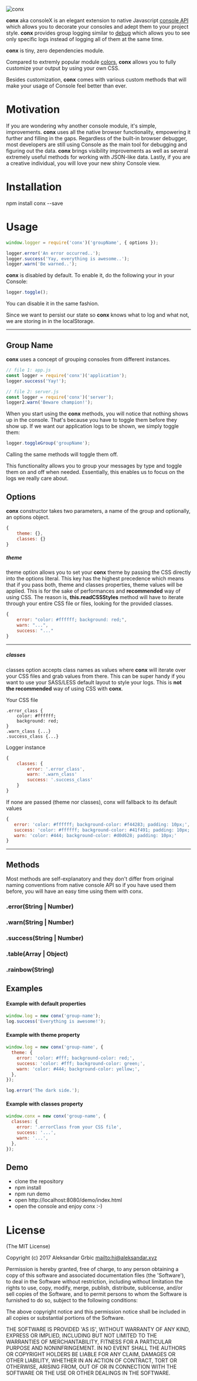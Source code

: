 ![conx](src/assets/logo.png)

**conx** aka consoleX is an elegant extension to native Javascript [console
API](https://developer.mozilla.org/en/docs/Web/API/console) which allows you to decorate your
consoles and adept them to your project style. **conx** provides group logging similar to
[debug](https://www.npmjs.com/package/debug) which allows you to see only specific logs instead of
logging all of them at the same time.

**conx** is tiny, zero dependencies module.

Compared to extremly popular module [colors](https://www.npmjs.com/package/colors), **conx** allows
you to fully customize your output by using your own CSS.

Besides customization, **conx** comes with various custom methods that will make your usage of
Console feel better than ever.

# Motivation

If you are wondering why another console module, it's simple, improvements. **conx** uses all the
native browser functionality, empowering it further and filling in the gaps. Regardless of the
built-in browser debugger, most developers are still using Console as the main tool for debugging
and figuring out the data. **conx** brings visibility improvements as well as several extremely
useful methods for working with JSON-like data. Lastly, if you are a creative individual, you will
love your new shiny Console view.

# Installation

npm install conx --save

# Usage

```javascript
window.logger = require('conx')('groupName', { options });

logger.error('An error occurred..');
logger.success('Yay, everything is awesome..');
logger.warn('Be warned..');
```

**conx** is disabled by default. To enable it, do the following your in your Console:

```javascript
logger.toggle();
```

You can disable it in the same fashion.

Since we want to persist our state so **conx** knows what to log and what not, we are storing in in
the localStorage.

---

## Group Name

**conx** uses a concept of grouping consoles from different instances.

```javascript
// file 1: app.js
const logger = require('conx')('application');
logger.success('Yay!');

// file 2: server.js
const logger = require('conx')('server');
logger2.warn('Beware champion!');
```

When you start using the **conx** methods, you will notice that nothing shows up in the console.
That's because you have to toggle them before they show up. If we want our application logs to be
shown, we simply toggle them:

```javascript
logger.toggleGroup('groupName');
```

Calling the same methods will toggle them off.

This functionality allows you to group your messages by type and toggle them on and off when needed.
Essentially, this enables us to focus on the logs we really care about.

## Options

**conx** constructor takes two parameters, a name of the group and optionally, an options object.

```javascript
{
    theme: {},
    classes: {}
}
```

##### theme

theme option allows you to set your **conx** theme by passing the CSS directly into the options
literal. This key has the highest precedence which means that if you pass both, theme and classes
properties, theme values will be applied. This is for the sake of performances and **recommended**
way of using CSS. The reason is, **this.readCSSStyles** method will have to iterate through your
entire CSS file or files, looking for the provided classes.

```javascript
{
    error: "color: #ffffff; background: red;",
    warn: "...",
    success: "..."
}
```

---

##### classes

classes option accepts class names as values where **conx** will iterate over your CSS files and
grab values from there. This can be super handy if you want to use your SASS/LESS default layout to
style your logs. This is **not the recommended** way of using CSS with **conx**.

Your CSS file

```styleshees
.error_class {
    color: #ffffff;
    background: red;
}
.warn_class {...}
.success_class {...}
```

Logger instance

```javascript
{
    classes: {
        error: '.error_class',
        warn: '.warn_class'
        success: '.success_class'
    }
}
```

If none are passed (theme nor classes), conx will fallback to its default values

```javascript
{
   error: 'color: #ffffff; background-color: #f44283; padding: 10px;',
   success: 'color: #ffffff; background-color: #41f491; padding: 10px;',
   warn: 'color: #444; background-color: #d0d628; padding: 10px;'
}
```

---

## Methods

Most methods are self-explanatory and they don't differ from original naming conventions from native
console API so if you have used them before, you will have an easy time using them with conx.

### .error(String | Number)

### .warn(String | Number)

### .success(String | Number)

### .table(Array | Object)

### .rainbow(String)

## Examples

#### Example with default properties

```javascript
window.log = new conx('group-name');
log.success('Everything is awesome!');
```

#### Example with theme property

```javascript
window.log = new conx('group-name', {
  theme: {
    error: 'color: #fff; background-color: red;',
    success: 'color: #fff; background-color: green;',
    warn: 'color: #444; background-color: yellow;',
  },
});

log.error('The dark side.');
```

#### Example with classes property

```javascript
window.conx = new conx('group-name', {
  classes: {
    error: '.errorClass from your CSS file',
    success: '...',
    warn: '...',
  },
});
```

## Demo

- clone the repository
- npm install
- npm run demo
- open http://localhost:8080/demo/index.html
- open the console and enjoy conx :-)

# License

(The MIT License)

Copyright (c) 2017 Aleksandar Grbic <mailto:hi@aleksandar.xyz>

Permission is hereby granted, free of charge, to any person obtaining a copy of this software and
associated documentation files (the 'Software'), to deal in the Software without restriction,
including without limitation the rights to use, copy, modify, merge, publish, distribute,
sublicense, and/or sell copies of the Software, and to permit persons to whom the Software is
furnished to do so, subject to the following conditions:

The above copyright notice and this permission notice shall be included in all copies or substantial
portions of the Software.

THE SOFTWARE IS PROVIDED 'AS IS', WITHOUT WARRANTY OF ANY KIND, EXPRESS OR IMPLIED, INCLUDING BUT
NOT LIMITED TO THE WARRANTIES OF MERCHANTABILITY, FITNESS FOR A PARTICULAR PURPOSE AND
NONINFRINGEMENT. IN NO EVENT SHALL THE AUTHORS OR COPYRIGHT HOLDERS BE LIABLE FOR ANY CLAIM, DAMAGES
OR OTHER LIABILITY, WHETHER IN AN ACTION OF CONTRACT, TORT OR OTHERWISE, ARISING FROM, OUT OF OR IN
CONNECTION WITH THE SOFTWARE OR THE USE OR OTHER DEALINGS IN THE SOFTWARE.

